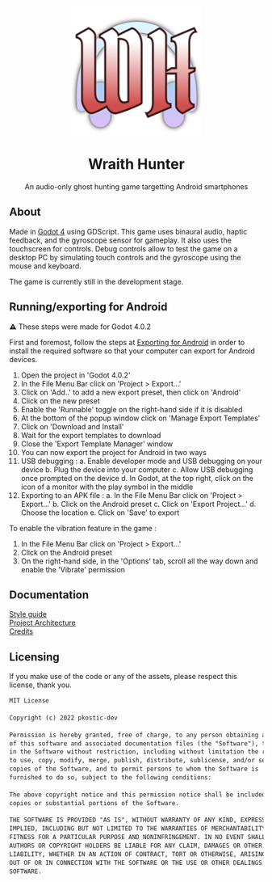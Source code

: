 <p align="center">
<img src="https://raw.githubusercontent.com/pkostic-dev/game-wraith-hunter/main/Wraith_Hunter/icon.png" style="display:block; margin:auto; width:256px">
</p>
<h1 align="center">Wraith Hunter</h1>
<p align="center">An audio-only ghost hunting game targetting Android smartphones</p>

## About

Made in [Godot 4](https://www.godotengine.org) using GDScript. This game uses 
binaural audio, haptic feedback, and the gyroscope sensor for gameplay. It also 
uses the touchscreen for controls. Debug controls allow to test the game on a 
desktop PC by simulating touch controls and the gyroscope using the mouse and 
keyboard.

The game is currently still in the development stage.

## Running/exporting for Android

:warning: These steps were made for Godot 4.0.2

First and foremost, follow the steps at [Exporting for Android](https://docs.godotengine.org/en/stable/tutorials/export/exporting_for_android.html) in order to install the required software so that your computer can export for Android devices.

1. Open the project in 'Godot 4.0.2'
2. In the File Menu Bar click on 'Project > Export...'
3. Click on 'Add..' to add a new export preset, then click on 'Android'
4. Click on the new preset
5. Enable the 'Runnable' toggle on the right-hand side if it is disabled
6. At the bottom of the popup window click on 'Manage Export Templates'
7. Click on 'Download and Install'
8. Wait for the export templates to download
9. Close the 'Export Template Manager' window
10. You can now export the project for Android in two ways
11. USB debugging :
  a. Enable developer mode and USB debugging on your device
  b. Plug the device into your computer
  c. Allow USB debugging once prompted on the device
  d. In Godot, at the top right, click on the icon of a monitor with the play symbol in the middle
12. Exporting to an APK file :
  a. In the File Menu Bar click on 'Project > Export...'
  b. Click on the Android preset
  c. Click on 'Export Project...'
  d. Choose the location
  e. Click on 'Save' to export
  
To enable the vibration feature in the game :
1. In the File Menu Bar click on 'Project > Export...'
2. Click on the Android preset
3. On the right-hand side, in the 'Options' tab, scroll all the way down and enable the 'Vibrate' permission

## Documentation

[Style guide](Wraith_Hunter/docs/style_guide.md)  
[Project Architecture](Wraith_Hunter/docs/project_architecture.md)  
[Credits](Wraith_Hunter/docs/credits.md)

## Licensing

If you make use of the code or any of the assets, please respect this license, 
thank you.

```markdown
MIT License

Copyright (c) 2022 pkostic-dev

Permission is hereby granted, free of charge, to any person obtaining a copy
of this software and associated documentation files (the "Software"), to deal
in the Software without restriction, including without limitation the rights
to use, copy, modify, merge, publish, distribute, sublicense, and/or sell
copies of the Software, and to permit persons to whom the Software is
furnished to do so, subject to the following conditions:

The above copyright notice and this permission notice shall be included in all
copies or substantial portions of the Software.

THE SOFTWARE IS PROVIDED "AS IS", WITHOUT WARRANTY OF ANY KIND, EXPRESS OR
IMPLIED, INCLUDING BUT NOT LIMITED TO THE WARRANTIES OF MERCHANTABILITY,
FITNESS FOR A PARTICULAR PURPOSE AND NONINFRINGEMENT. IN NO EVENT SHALL THE
AUTHORS OR COPYRIGHT HOLDERS BE LIABLE FOR ANY CLAIM, DAMAGES OR OTHER
LIABILITY, WHETHER IN AN ACTION OF CONTRACT, TORT OR OTHERWISE, ARISING FROM,
OUT OF OR IN CONNECTION WITH THE SOFTWARE OR THE USE OR OTHER DEALINGS IN THE
SOFTWARE.
```
